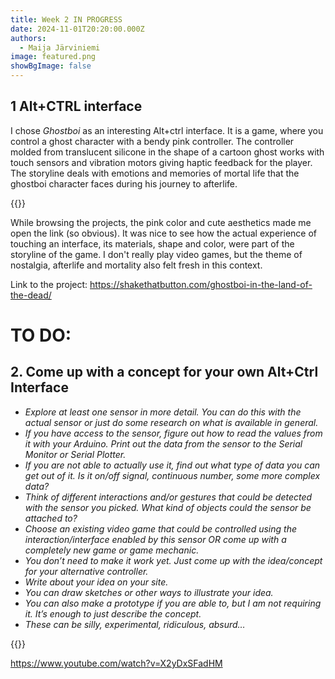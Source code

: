 ```yaml
---
title: Week 2 IN PROGRESS
date: 2024-11-01T20:20:00.000Z
authors:
  - Maija Järviniemi
image: featured.png
showBgImage: false
---
```

## 1 Alt+CTRL interface

I chose *Ghostboi* as an interesting Alt+ctrl interface. It is a game, where you control a ghost character with a bendy pink controller. The controller molded from translucent silicone in the shape of a cartoon ghost works with touch sensors and vibration motors giving haptic feedback for the player. The storyline deals with emotions and memories of mortal life that the ghostboi character faces during his journey to afterlife.

{{<youtube kD_QNWwgXTA>}}

While browsing the projects, the pink color and cute aesthetics made me open the link (so obvious). It was nice to see how the actual experience of touching an interface, its materials, shape and color, were part of the storyline of the game. I don't really play video games, but the theme of nostalgia, afterlife and mortality also felt fresh in this context. 

Link to the project: <https://shakethatbutton.com/ghostboi-in-the-land-of-the-dead/>



# TO DO:

## 2. Come up with a concept for your own Alt+Ctrl Interface #

* *Explore at least one sensor in more detail. You can do this with the actual sensor or just do some research on what is available in general.*
* *If you have access to the sensor, figure out how to read the values from it with your Arduino. Print out the data from the sensor to the Serial Monitor or Serial Plotter.*
* *If you are not able to actually use it, find out what type of data you can get out of it. Is it on/off signal, continuous number, some more complex data?*
* *Think of different interactions and/or gestures that could be detected with the sensor you picked. What kind of objects could the sensor be attached to?*
* *Choose an existing video game that could be controlled using the interaction/interface enabled by this sensor OR come up with a completely new game or game mechanic.*
* *You don’t need to make it work yet. Just come up with the idea/concept for your alternative controller.*
* *Write about your idea on your site.*
* *You can draw sketches or other ways to illustrate your idea.*
* *You can also make a prototype if you are able to, but I am not requiring it. It’s enough to just describe the concept.*
* *These can be silly, experimental, ridiculous, absurd…*

{{<youtube X2yDxSFadHM>}}

https://www.youtube.com/watch?v=X2yDxSFadHM
